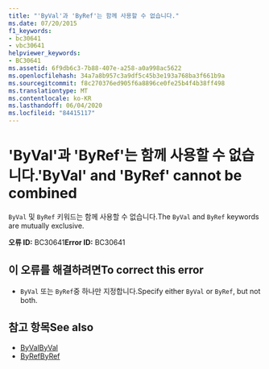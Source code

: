 ```yaml
---
title: "'ByVal'과 'ByRef'는 함께 사용할 수 없습니다."
ms.date: 07/20/2015
f1_keywords:
- bc30641
- vbc30641
helpviewer_keywords:
- BC30641
ms.assetid: 6f9db6c3-7b88-407e-a258-a0a998ac5622
ms.openlocfilehash: 34a7a8b957c3a9df5c45b3e193a768ba3f661b9a
ms.sourcegitcommit: f8c270376ed905f6a8896ce0fe25b4f4b38ff498
ms.translationtype: MT
ms.contentlocale: ko-KR
ms.lasthandoff: 06/04/2020
ms.locfileid: "84415117"
---
```

# <a name="byval-and-byref-cannot-be-combined"></a><span data-ttu-id="4729a-102">'ByVal'과 'ByRef'는 함께 사용할 수 없습니다.</span><span class="sxs-lookup"><span data-stu-id="4729a-102">'ByVal' and 'ByRef' cannot be combined</span></span>
<span data-ttu-id="4729a-103">`ByVal` 및 `ByRef` 키워드는 함께 사용할 수 없습니다.</span><span class="sxs-lookup"><span data-stu-id="4729a-103">The `ByVal` and `ByRef` keywords are mutually exclusive.</span></span>  
  
 <span data-ttu-id="4729a-104">**오류 ID:** BC30641</span><span class="sxs-lookup"><span data-stu-id="4729a-104">**Error ID:** BC30641</span></span>  
  
## <a name="to-correct-this-error"></a><span data-ttu-id="4729a-105">이 오류를 해결하려면</span><span class="sxs-lookup"><span data-stu-id="4729a-105">To correct this error</span></span>  
  
- <span data-ttu-id="4729a-106">`ByVal` 또는 `ByRef`중 하나만 지정합니다.</span><span class="sxs-lookup"><span data-stu-id="4729a-106">Specify either `ByVal` or `ByRef`, but not both.</span></span>  
  
## <a name="see-also"></a><span data-ttu-id="4729a-107">참고 항목</span><span class="sxs-lookup"><span data-stu-id="4729a-107">See also</span></span>

- [<span data-ttu-id="4729a-108">ByVal</span><span class="sxs-lookup"><span data-stu-id="4729a-108">ByVal</span></span>](../language-reference/modifiers/byval.md)
- [<span data-ttu-id="4729a-109">ByRef</span><span class="sxs-lookup"><span data-stu-id="4729a-109">ByRef</span></span>](../language-reference/modifiers/byref.md)
